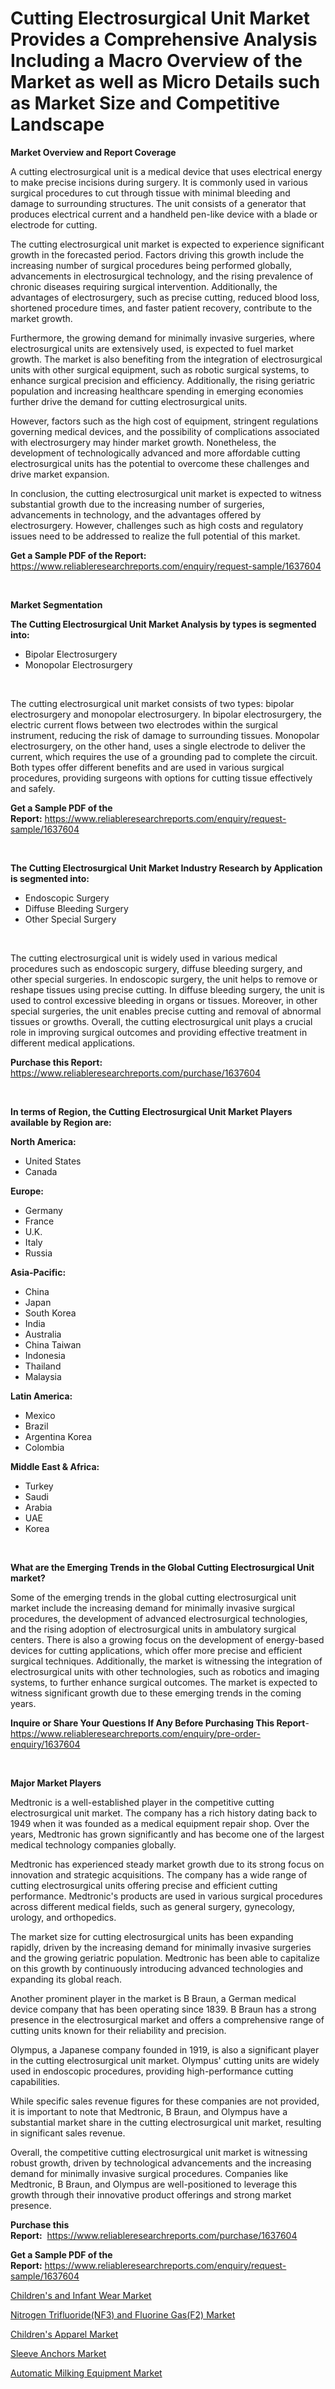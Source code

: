 <p><h1>Cutting Electrosurgical Unit Market Provides a Comprehensive Analysis Including a Macro Overview of the Market as well as Micro Details such as Market Size and Competitive Landscape</h1></p><p><strong>Market Overview and Report Coverage</strong></p>
<p><p>A cutting electrosurgical unit is a medical device that uses electrical energy to make precise incisions during surgery. It is commonly used in various surgical procedures to cut through tissue with minimal bleeding and damage to surrounding structures. The unit consists of a generator that produces electrical current and a handheld pen-like device with a blade or electrode for cutting.</p><p>The cutting electrosurgical unit market is expected to experience significant growth in the forecasted period. Factors driving this growth include the increasing number of surgical procedures being performed globally, advancements in electrosurgical technology, and the rising prevalence of chronic diseases requiring surgical intervention. Additionally, the advantages of electrosurgery, such as precise cutting, reduced blood loss, shortened procedure times, and faster patient recovery, contribute to the market growth.</p><p>Furthermore, the growing demand for minimally invasive surgeries, where electrosurgical units are extensively used, is expected to fuel market growth. The market is also benefiting from the integration of electrosurgical units with other surgical equipment, such as robotic surgical systems, to enhance surgical precision and efficiency. Additionally, the rising geriatric population and increasing healthcare spending in emerging economies further drive the demand for cutting electrosurgical units.</p><p>However, factors such as the high cost of equipment, stringent regulations governing medical devices, and the possibility of complications associated with electrosurgery may hinder market growth. Nonetheless, the development of technologically advanced and more affordable cutting electrosurgical units has the potential to overcome these challenges and drive market expansion.</p><p>In conclusion, the cutting electrosurgical unit market is expected to witness substantial growth due to the increasing number of surgeries, advancements in technology, and the advantages offered by electrosurgery. However, challenges such as high costs and regulatory issues need to be addressed to realize the full potential of this market.</p></p>
<p><strong>Get a Sample PDF of the Report:</strong> <a href="https://www.reliableresearchreports.com/enquiry/request-sample/1637604">https://www.reliableresearchreports.com/enquiry/request-sample/1637604</a></p>
<p>&nbsp;</p>
<p><strong>Market Segmentation</strong></p>
<p><strong>The Cutting Electrosurgical Unit Market Analysis by types is segmented into:</strong></p>
<p><ul><li>Bipolar Electrosurgery</li><li>Monopolar Electrosurgery</li></ul></p>
<p>&nbsp;</p>
<p><p>The cutting electrosurgical unit market consists of two types: bipolar electrosurgery and monopolar electrosurgery. In bipolar electrosurgery, the electric current flows between two electrodes within the surgical instrument, reducing the risk of damage to surrounding tissues. Monopolar electrosurgery, on the other hand, uses a single electrode to deliver the current, which requires the use of a grounding pad to complete the circuit. Both types offer different benefits and are used in various surgical procedures, providing surgeons with options for cutting tissue effectively and safely.</p></p>
<p><strong>Get a Sample PDF of the Report:</strong>&nbsp;<a href="https://www.reliableresearchreports.com/enquiry/request-sample/1637604">https://www.reliableresearchreports.com/enquiry/request-sample/1637604</a></p>
<p>&nbsp;</p>
<p><strong>The Cutting Electrosurgical Unit Market Industry Research by Application is segmented into:</strong></p>
<p><ul><li>Endoscopic Surgery</li><li>Diffuse Bleeding Surgery</li><li>Other Special Surgery</li></ul></p>
<p>&nbsp;</p>
<p><p>The cutting electrosurgical unit is widely used in various medical procedures such as endoscopic surgery, diffuse bleeding surgery, and other special surgeries. In endoscopic surgery, the unit helps to remove or reshape tissues using precise cutting. In diffuse bleeding surgery, the unit is used to control excessive bleeding in organs or tissues. Moreover, in other special surgeries, the unit enables precise cutting and removal of abnormal tissues or growths. Overall, the cutting electrosurgical unit plays a crucial role in improving surgical outcomes and providing effective treatment in different medical applications.</p></p>
<p><strong>Purchase this Report:</strong>&nbsp; <a href="https://www.reliableresearchreports.com/purchase/1637604">https://www.reliableresearchreports.com/purchase/1637604</a></p>
<p>&nbsp;</p>
<p><strong>In terms of Region, the Cutting Electrosurgical Unit Market Players available by Region are:</strong></p>
<p>
    <p> <strong> North America: </strong>
        <ul>
            <li>United States</li>
            <li>Canada</li>
        </ul>
        </p> 
    <p> <strong> Europe: </strong>
        <ul>
            <li>Germany</li>
            <li>France</li>
            <li>U.K.</li>
            <li>Italy</li>
            <li>Russia</li>
        </ul>
        </p> 
    <p> <strong> Asia-Pacific: </strong>
        <ul>
            <li>China</li>
            <li>Japan</li>
            <li>South Korea</li>
            <li>India</li>
            <li>Australia</li>
            <li>China Taiwan</li>
            <li>Indonesia</li>
            <li>Thailand</li>
            <li>Malaysia</li>
        </ul>
        </p> 
    <p> <strong> Latin America: </strong>
        <ul>
            <li>Mexico</li>
            <li>Brazil</li>
            <li>Argentina Korea</li>
            <li>Colombia</li>
        </ul>
        </p> 
    <p> <strong> Middle East & Africa: </strong>
        <ul>
            <li>Turkey</li>
            <li>Saudi</li>
            <li>Arabia</li>
            <li>UAE</li>
            <li>Korea</li>
        </ul>
    </p>
    </p>
<p>&nbsp;</p>
<p><strong>What are the Emerging Trends in the Global Cutting Electrosurgical Unit market?</strong></p>
<p><p>Some of the emerging trends in the global cutting electrosurgical unit market include the increasing demand for minimally invasive surgical procedures, the development of advanced electrosurgical technologies, and the rising adoption of electrosurgical units in ambulatory surgical centers. There is also a growing focus on the development of energy-based devices for cutting applications, which offer more precise and efficient surgical techniques. Additionally, the market is witnessing the integration of electrosurgical units with other technologies, such as robotics and imaging systems, to further enhance surgical outcomes. The market is expected to witness significant growth due to these emerging trends in the coming years.</p></p>
<p><strong>Inquire or Share Your Questions If Any Before Purchasing This Report</strong>- <a href="https://www.reliableresearchreports.com/enquiry/pre-order-enquiry/1637604">https://www.reliableresearchreports.com/enquiry/pre-order-enquiry/1637604</a></p>
<p>&nbsp;</p>
<p><strong>Major Market Players</strong></p>
<p><p>Medtronic is a well-established player in the competitive cutting electrosurgical unit market. The company has a rich history dating back to 1949 when it was founded as a medical equipment repair shop. Over the years, Medtronic has grown significantly and has become one of the largest medical technology companies globally.</p><p>Medtronic has experienced steady market growth due to its strong focus on innovation and strategic acquisitions. The company has a wide range of cutting electrosurgical units offering precise and efficient cutting performance. Medtronic's products are used in various surgical procedures across different medical fields, such as general surgery, gynecology, urology, and orthopedics.</p><p>The market size for cutting electrosurgical units has been expanding rapidly, driven by the increasing demand for minimally invasive surgeries and the growing geriatric population. Medtronic has been able to capitalize on this growth by continuously introducing advanced technologies and expanding its global reach.</p><p>Another prominent player in the market is B Braun, a German medical device company that has been operating since 1839. B Braun has a strong presence in the electrosurgical market and offers a comprehensive range of cutting units known for their reliability and precision.</p><p>Olympus, a Japanese company founded in 1919, is also a significant player in the cutting electrosurgical unit market. Olympus' cutting units are widely used in endoscopic procedures, providing high-performance cutting capabilities.</p><p>While specific sales revenue figures for these companies are not provided, it is important to note that Medtronic, B Braun, and Olympus have a substantial market share in the cutting electrosurgical unit market, resulting in significant sales revenue.</p><p>Overall, the competitive cutting electrosurgical unit market is witnessing robust growth, driven by technological advancements and the increasing demand for minimally invasive surgical procedures. Companies like Medtronic, B Braun, and Olympus are well-positioned to leverage this growth through their innovative product offerings and strong market presence.</p></p>
<p><strong>Purchase this Report:</strong>&nbsp;&nbsp;<a href="https://www.reliableresearchreports.com/purchase/1637604">https://www.reliableresearchreports.com/purchase/1637604</a></p>
<p></p>
<p><strong>Get a Sample PDF of the Report:</strong>&nbsp;<a href="https://www.reliableresearchreports.com/enquiry/request-sample/1637604">https://www.reliableresearchreports.com/enquiry/request-sample/1637604</a></p>
<p><p><a href="https://www.linkedin.com/pulse/childrens-infant-wear-market-research-report-provides-thorough-0trke/">Children's and Infant Wear Market</a></p><p><a href="https://www.linkedin.com/pulse/nitrogen-trifluoridenf3-fluorine-gasf2-market-insights-players-ijlhe/">Nitrogen Trifluoride(NF3) and Fluorine Gas(F2) Market</a></p><p><a href="https://www.linkedin.com/pulse/childrens-apparel-market-size-growth-forecast-from-2023-2030-z6hle/">Children's Apparel Market</a></p><p><a href="https://medium.com/@tanaysamar7412/sleeve-anchors-market-size-growth-forecast-2023-2030-4a0d83fd733e">Sleeve Anchors Market</a></p><p><a href="https://medium.com/@hugthess010/automatic-milking-equipment-market-size-growth-forecast-2023-2030-26c50f5423cc">Automatic Milking Equipment Market</a></p></p>